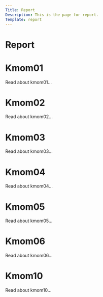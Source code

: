 ```yaml
---
Title: Report
Description: This is the page for report.
Template: report
---
```


Report
==========================

<div class="kmom-box">
    <h1>Kmom01</h1>
    <p>Read about kmom01...</p>
    <div class="button-box">
        <a class="button" href="report/kmom01" aria-label="kmom-buttons">
            <span class="arrow">
                <i class="fas fa-arrow-right fa-2x"></i>
            </span>
        </a> 
    </div>
</div>

<div class="kmom-box">
    <h1>Kmom02</h1>
    <p>Read about kmom02...</p>
    <div class="button-box">
        <a class="button" href="report/kmom02" aria-label="kmom-buttons">
            <span class="arrow">
                <i class="fas fa-arrow-right fa-2x"></i>
            </span>
        </a> 
    </div>
</div>

<div class="kmom-box">
    <h1>Kmom03</h1>
    <p>Read about kmom03...</p>
    <div class="button-box">
        <a class="button" href="report/kmom03" aria-label="kmom-buttons">
            <span class="arrow">
                <i class="fas fa-arrow-right fa-2x"></i>
            </span>
        </a> 
    </div>
</div>

<div class="kmom-box">
    <h1>Kmom04</h1>
    <p>Read about kmom04...</p>
    <div class="button-box">
        <a class="button" href="report/kmom04" aria-label="kmom-buttons">
            <span class="arrow">
                <i class="fas fa-arrow-right fa-2x"></i>
            </span>
        </a> 
    </div>
</div>

<div class="kmom-box">
    <h1>Kmom05</h1>
    <p>Read about kmom05...</p>
    <div class="button-box">
        <a class="button" href="report/kmom05" aria-label="kmom-buttons">
            <span class="arrow">
                <i class="fas fa-arrow-right fa-2x"></i>
            </span>
        </a> 
    </div>
</div>

<div class="kmom-box">
    <h1>Kmom06</h1>
    <p>Read about kmom06...</p>
    <div class="button-box">
        <a class="button" href="report/kmom06" aria-label="kmom-buttons">
            <span class="arrow">
                <i class="fas fa-arrow-right fa-2x"></i>
            </span>
        </a> 
    </div>
</div>

<div class="kmom-box project">
    <h1>Kmom10</h1>
    <p>Read about kmom10...</p>
    <div class="button-box">
        <a class="button" href="#" aria-label="kmom-buttons">
            <span class="arrow">
                <i class="fas fa-arrow-right fa-2x"></i>
            </span>
        </a> 
    </div>
</div>
